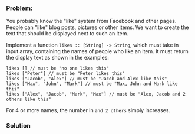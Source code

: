 ### Problem:
<p>You probably know the &quot;like&quot; system from Facebook and other pages. People can &quot;like&quot; blog posts, pictures or other items. We want to create the text that should be displayed next to such an item.</p>
<p>Implement a function <code>likes :: [String] -&gt; String</code>, which must take in input array, containing the names of people who like an item. It must return the display text as shown in the examples:</p>
<pre><code class="language-haskell"><span class="hljs-title">likes</span> [] // must be <span class="hljs-string">&quot;no one likes this&quot;</span>
<span class="hljs-title">likes</span> [<span class="hljs-string">&quot;Peter&quot;</span>] // must be <span class="hljs-string">&quot;Peter likes this&quot;</span>
<span class="hljs-title">likes</span> [<span class="hljs-string">&quot;Jacob&quot;</span>, <span class="hljs-string">&quot;Alex&quot;</span>] // must be <span class="hljs-string">&quot;Jacob and Alex like this&quot;</span>
<span class="hljs-title">likes</span> [<span class="hljs-string">&quot;Max&quot;</span>, <span class="hljs-string">&quot;John&quot;</span>, <span class="hljs-string">&quot;Mark&quot;</span>] // must be <span class="hljs-string">&quot;Max, John and Mark like this&quot;</span>
<span class="hljs-title">likes</span> [<span class="hljs-string">&quot;Alex&quot;</span>, <span class="hljs-string">&quot;Jacob&quot;</span>, <span class="hljs-string">&quot;Mark&quot;</span>, <span class="hljs-string">&quot;Max&quot;</span>] // must be <span class="hljs-string">&quot;Alex, Jacob and 2 others like this&quot;</span></code></pre>
<pre style="display: none;"><code class="language-csharp">Kata.Likes(<span class="hljs-keyword">new</span> <span class="hljs-keyword">string</span>[<span class="hljs-number">0</span>]) =&gt; <span class="hljs-string">&quot;no one likes this&quot;</span>
Kata.Likes(<span class="hljs-keyword">new</span> <span class="hljs-keyword">string</span>[] {<span class="hljs-string">&quot;Peter&quot;</span>}) =&gt; <span class="hljs-string">&quot;Peter likes this&quot;</span>
Kata.Likes(<span class="hljs-keyword">new</span> <span class="hljs-keyword">string</span>[] {<span class="hljs-string">&quot;Jacob&quot;</span>, <span class="hljs-string">&quot;Alex&quot;</span>}) =&gt; <span class="hljs-string">&quot;Jacob and Alex like this&quot;</span>
Kata.Likes(<span class="hljs-keyword">new</span> <span class="hljs-keyword">string</span>[] {<span class="hljs-string">&quot;Max&quot;</span>, <span class="hljs-string">&quot;John&quot;</span>, <span class="hljs-string">&quot;Mark&quot;</span>}) =&gt; <span class="hljs-string">&quot;Max, John and Mark like this&quot;</span>
Kata.Likes(<span class="hljs-keyword">new</span> <span class="hljs-keyword">string</span>[] {<span class="hljs-string">&quot;Alex&quot;</span>, <span class="hljs-string">&quot;Jacob&quot;</span>, <span class="hljs-string">&quot;Mark&quot;</span>, <span class="hljs-string">&quot;Max&quot;</span>}) =&gt; <span class="hljs-string">&quot;Alex, Jacob and 2 others like this&quot;</span></code></pre>
<pre style="display: none;"><code class="language-c">* <span class="hljs-keyword">return</span> must be an allocated <span class="hljs-built_in">string</span>
* <span class="hljs-keyword">do</span> <span class="hljs-keyword">not</span> mutate input

likes({})
    <span class="hljs-comment">// should return &quot;no one likes this&quot;</span>

likes({<span class="hljs-string">&quot;Peter&quot;</span>})
    <span class="hljs-comment">// should return &quot;Peter likes this&quot;</span>

likes({<span class="hljs-string">&quot;Jacob&quot;</span>, <span class="hljs-string">&quot;Alex&quot;</span>})
    <span class="hljs-comment">// should return &quot;Jacob and Alex like this&quot;</span>

likes({<span class="hljs-string">&quot;Max&quot;</span>,<span class="hljs-string">&quot;John&quot;</span>,<span class="hljs-string">&quot;Mark&quot;</span>})
    <span class="hljs-comment">// should return &quot;Max, John and Mark like this&quot;</span>

likes({<span class="hljs-string">&quot;Alex&quot;</span>, <span class="hljs-string">&quot;Jacob&quot;</span>, <span class="hljs-string">&quot;Mark&quot;</span>, <span class="hljs-string">&quot;Max&quot;</span>})
    <span class="hljs-comment">// should return &quot;Alex, Jacob and 2 others like this&quot;</span></code></pre>
<pre style="display: none;"><code class="language-cpp">likes {} <span class="hljs-comment">// must be &quot;no one likes this&quot;</span>
likes {<span class="hljs-string">&quot;Peter&quot;</span>} <span class="hljs-comment">// must be &quot;Peter likes this&quot;</span>
likes {<span class="hljs-string">&quot;Jacob&quot;</span>, <span class="hljs-string">&quot;Alex&quot;</span>} <span class="hljs-comment">// must be &quot;Jacob and Alex like this&quot;</span>
likes {<span class="hljs-string">&quot;Max&quot;</span>, <span class="hljs-string">&quot;John&quot;</span>, <span class="hljs-string">&quot;Mark&quot;</span>} <span class="hljs-comment">// must be &quot;Max, John and Mark like this&quot;</span>
likes {<span class="hljs-string">&quot;Alex&quot;</span>, <span class="hljs-string">&quot;Jacob&quot;</span>, <span class="hljs-string">&quot;Mark&quot;</span>, <span class="hljs-string">&quot;Max&quot;</span>} <span class="hljs-comment">// must be &quot;Alex, Jacob and 2 others like this&quot;</span></code></pre>
<pre style="display: none;"><code class="language-java">likes {} <span class="hljs-comment">// must be &quot;no one likes this&quot;</span>
likes {<span class="hljs-string">&quot;Peter&quot;</span>} <span class="hljs-comment">// must be &quot;Peter likes this&quot;</span>
likes {<span class="hljs-string">&quot;Jacob&quot;</span>, <span class="hljs-string">&quot;Alex&quot;</span>} <span class="hljs-comment">// must be &quot;Jacob and Alex like this&quot;</span>
likes {<span class="hljs-string">&quot;Max&quot;</span>, <span class="hljs-string">&quot;John&quot;</span>, <span class="hljs-string">&quot;Mark&quot;</span>} <span class="hljs-comment">// must be &quot;Max, John and Mark like this&quot;</span>
likes {<span class="hljs-string">&quot;Alex&quot;</span>, <span class="hljs-string">&quot;Jacob&quot;</span>, <span class="hljs-string">&quot;Mark&quot;</span>, <span class="hljs-string">&quot;Max&quot;</span>} <span class="hljs-comment">// must be &quot;Alex, Jacob and 2 others like this&quot;</span></code></pre>
<pre style="display: none;"><code class="language-julia">likes([]) <span class="hljs-comment"># must be &quot;no one likes this&quot;</span>
likes([<span class="hljs-string">&quot;Peter&quot;</span>]) <span class="hljs-comment"># must be &quot;Peter likes this&quot;</span>
likes([<span class="hljs-string">&quot;Jacob&quot;</span>, <span class="hljs-string">&quot;Alex&quot;</span>]) <span class="hljs-comment"># must be &quot;Jacob and Alex like this&quot;</span>
likes([<span class="hljs-string">&quot;Max&quot;</span>, <span class="hljs-string">&quot;John&quot;</span>, <span class="hljs-string">&quot;Mark&quot;</span>]) <span class="hljs-comment"># must be &quot;Max, John and Mark like this&quot;</span>
likes([<span class="hljs-string">&quot;Alex&quot;</span>, <span class="hljs-string">&quot;Jacob&quot;</span>, <span class="hljs-string">&quot;Mark&quot;</span>, <span class="hljs-string">&quot;Max&quot;</span>]) <span class="hljs-comment"># must be &quot;Alex, Jacob and 2 others like this&quot;</span></code></pre>
<p>For 4 or more names, the number in <code>and 2 others</code> simply increases.</p>

### Solution